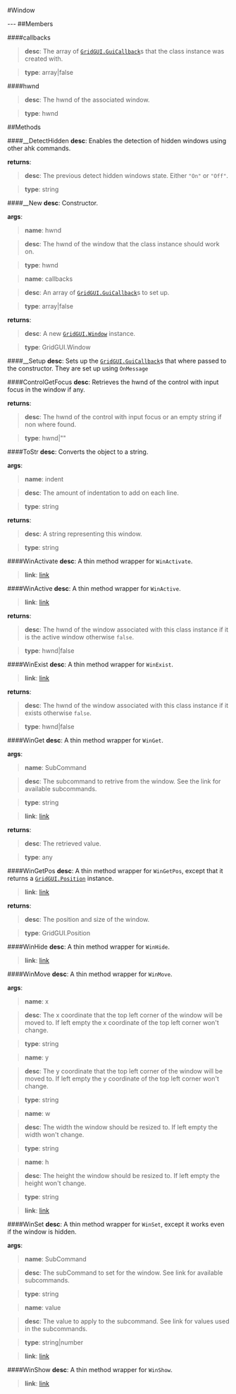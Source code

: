 #Window
<figure markdown="1">

</figure>
---
##Members

####callbacks

> **desc**: The array of [`GridGUI.GuiCallback`](../GuiCallback/)s that the class instance was created with.

> **type**: array|false

####hwnd

> **desc**: The hwnd of the associated window.

> **type**: hwnd

##Methods

####__DetectHidden
**desc**: Enables the detection of hidden windows using other ahk commands.

**returns**:

> **desc**: The previous detect hidden windows state. Either `"On"` or `"Off"`.

> **type**: string

####__New
**desc**: Constructor.

**args**:

> **name**: hwnd

> **desc**: The hwnd of the window that the class instance should work on.

> **type**: hwnd

> **name**: callbacks

> **desc**: An array of [`GridGUI.GuiCallback`](../GuiCallback/)s to set up.

> **type**: array|false

**returns**:

> **desc**: A new [`GridGUI.Window`](../Window/) instance.

> **type**: GridGUI.Window

####__Setup
**desc**: Sets up the [`GridGUI.GuiCallback`](../GuiCallback/)s that where passed to the constructor. They are set up using `OnMessage`

####ControlGetFocus
**desc**: Retrieves the hwnd of the control with input focus in the window if any.

**returns**:

> **desc**: The hwnd of the control with input focus or an empty string if non where found.

> **type**: hwnd|""

####ToStr
**desc**: Converts the object to a string.

**args**:

> **name**: indent

> **desc**: The amount of indentation to add on each line.

> **type**: string

**returns**:

> **desc**: A string representing this window.

> **type**: string

####WinActivate
**desc**: A thin method wrapper for `WinActivate`.

> **link**: [link](https://www.autohotkey.com/docs/commands/WinActivate.htm)

####WinActive
**desc**: A thin method wrapper for `WinActive`.

> **link**: [link](https://www.autohotkey.com/docs/commands/WinActive.htm)

**returns**:

> **desc**: The hwnd of the window associated with this class instance if it is the active window otherwise `false`.

> **type**: hwnd|false

####WinExist
**desc**: A thin method wrapper for `WinExist`.

> **link**: [link](https://www.autohotkey.com/docs/commands/WinExist.htm)

**returns**:

> **desc**: The hwnd of the window associated with this class instance if it exists otherwise `false`.

> **type**: hwnd|false

####WinGet
**desc**: A thin method wrapper for `WinGet`.

**args**:

> **name**: SubCommand

> **desc**: The subcommand to retrive from the window. See the link for available subcommands.

> **type**: string

> **link**: [link](https://www.autohotkey.com/docs/commands/WinGet.htm)

**returns**:

> **desc**: The retrieved value.

> **type**: any

####WinGetPos
**desc**: A thin method wrapper for `WinGetPos`, except that it returns a [`GridGUI.Position`](../Position/) instance.

> **link**: [link](https://www.autohotkey.com/docs/commands/WinGetPos.htm)

**returns**:

> **desc**: The position and size of the window.

> **type**: GridGUI.Position

####WinHide
**desc**: A thin method wrapper for `WinHide`.

> **link**: [link](https://www.autohotkey.com/docs/commands/WinHide.htm)

####WinMove
**desc**: A thin method wrapper for `WinMove`.

**args**:

> **name**: x

> **desc**: The x coordinate that the top left corner of the window will be moved to. If left empty the x coordinate of the top left corner won't change.

> **type**: string

> **name**: y

> **desc**: The y coordinate that the top left corner of the window will be moved to. If left empty the y coordinate of the top left corner won't change.

> **type**: string

> **name**: w

> **desc**: The width the window should be resized to. If left empty the width won't change.

> **type**: string

> **name**: h

> **desc**: The height the window should be resized to. If left empty the height won't change.

> **type**: string

> **link**: [link](https://www.autohotkey.com/docs/commands/WinMove.htm)

####WinSet
**desc**: A thin method wrapper for `WinSet`, except it works even if the window is hidden.

**args**:

> **name**: SubCommand

> **desc**: The subCommand to set for the window. See link for available subcommands.

> **type**: string

> **name**: value

> **desc**: The value to apply to the subcommand. See link for values used in the subcommands.

> **type**: string|number

> **link**: [link](https://www.autohotkey.com/docs/commands/WinSet.htm)

####WinShow
**desc**: A thin method wrapper for `WinShow`.

> **link**: [link](https://www.autohotkey.com/docs/commands/WinShow.htm)

